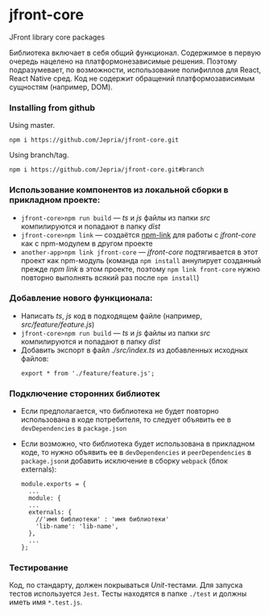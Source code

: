 # jfront-core
JFront library core packages

Библиотека включает в себя общий функционал. Содержимое в первую очередь нацелено на платформонезависимые решения. Поэтому подразумевает, по возможности, использование полифиллов для React, React Native сред.
Код не содержит обращений платформозависимым сущностям (например, DOM).

### Installing from github

Using master.
```
npm i https://github.com/Jepria/jfront-core.git
```
Using branch/tag.
```
npm i https://github.com/Jepria/jfront-core.git#branch

```
### Использование компонентов из локальной сборки в прикладном проекте:
- `jfront-core>npm run build` —
    *ts* и *js* файлы из папки *src* компилируются и попадают в папку *dist*
- `jfront-core>npm link` —
    создаётся [npm-link](https://docs.npmjs.com/cli/link.html) для работы с *jfront-core* как с npm-модулем в другом проекте
- `another-app>npm link jfront-core` —
    *jfront-core* подтягивается в этот проект как npm-модуль (команда `npm install` аннулирует созданный прежде *npm link* в этом проекте, поэтому `npm link front-core` нужно повторно выполнять всякий раз после `npm install`)
    
### Добавление нового функционала:
- Написать *ts*, *js* код в подходящем файле (например, *src/feature/feature.js*)
- `jfront-core>npm run build` —
    *ts* и *js* файлы из папки *src* компилируются и попадают в папку *dist*
- Добавить экспорт в файл *./src/index.ts* из добавленных исходных файлов: 
    ```
    export * from './feature/feature.js';
    ```
### Подключение сторонних библиотек
- Если предполагается, что библиотека не будет повторно использована в коде потребителя, то следует объявить ее в `devDependencies` в `package.json`
- Если возможно, что библиотека будет использована в прикладном коде, то нужно объявить ее в  `devDependencies` и `peerDependencies` в `package.json`и добавить исключение в сборку `webpack` (блок externals):

    ```
    module.exports = {
      ...
      module: {
      ...
      externals: {
        //'имя библиотеки' : 'имя библиотеки'
        'lib-name': 'lib-name',
      },
      ...
    };
    ```
### Тестирование
Код, по стандарту, должен покрываться *Unit*-тестами. Для запуска тестов используется `Jest`. Тесты находятся в папке `./test` и должны иметь имя `*.test.js`.
